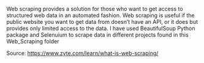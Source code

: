 Web scraping provides a solution for those who want to get access to structured web data in an automated fashion. Web scraping is useful if the public website you want to get data from doesn’t have an API, or it does but provides only limited access to the data.
I have used BeautifulSoup Python package and Selenuium to scrape data in different projects found in this Web_Scraping folder


Source: https://www.zyte.com/learn/what-is-web-scraping/
